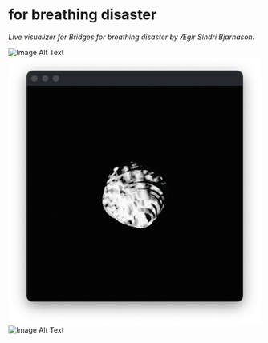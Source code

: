 # for breathing disaster # 
*Live visualizer for Bridges for breathing disaster by Ægir Sindri Bjarnason.*


<picture>
  <img alt="Image Alt Text" src="images/vintage_litir2.png">
</picture>


<picture>
  <img alt="Image Alt Text" src="images/bw.png">
</picture>


<picture>
  <img alt="Image Alt Text" src="images/rautt_mikid_noise.png">
</picture>
